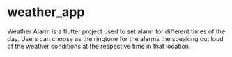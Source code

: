 # weather_app

Weather Alarm is a flutter project used to set alarm for different times of the day. Users can choose as the ringtone for the alarms the speaking out loud of the weather conditions at the respective time in that location.
